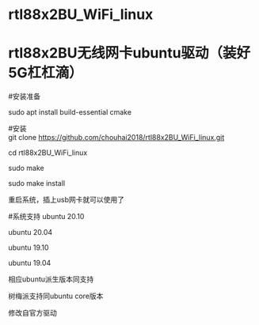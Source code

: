 # rtl88x2BU_WiFi_linux

# rtl88x2BU无线网卡ubuntu驱动（装好5G杠杠滴）

#安装准备</br>

sudo apt install build-essential cmake

#安装</br>
git clone https://github.com/chouhai2018/rtl88x2BU_WiFi_linux.git

cd rtl88x2BU_WiFi_linux

sudo make

sudo make install

重启系统，插上usb网卡就可以使用了

#系统支持
ubuntu 20.10

ubuntu 20.04

ubuntu 19.10

ubuntu 19.04

相应ubuntu派生版本同支持

树梅派支持同ubuntu core版本

修改自官方驱动
